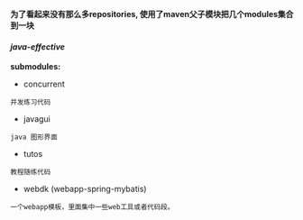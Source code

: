 **为了看起来没有那么多repositories, 使用了maven父子模块把几个modules集合到一块**
#### _java-effective_
**submodules:**
- concurrent
```
并发练习代码
```
- javagui
```
java 图形界面
```
- tutos
```
教程随练代码
```
- webdk (webapp-spring-mybatis)
```
一个webapp模板，里面集中一些web工具或者代码段。
```